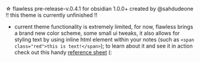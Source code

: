 ☆ flawless pre-release-v.0.4.1 for obsidian 1.0.0+ 
  created by @sahdudeone
  !! this theme is currently unfinished !!

  - current theme functionality is extremely limited,
  for now, flawless brings a brand new color scheme, some small ui tweaks, it also allows for styling text by using inline html element within your notes (such as `<span class="red">this is text!</span>`); to learn about it and see it in action check out this handy [reference sheet](https://publish.obsidian.md/sahdudeone/%E2%98%86+flawless/%E2%98%86+flawless+styling+guide) (:
